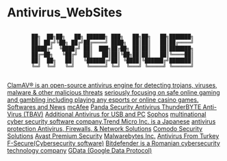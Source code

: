 # Antivirus_WebSites

```

		██╗  ██╗██╗   ██╗ ██████╗ ███╗   ██╗██╗   ██╗███████╗
		██║ ██╔╝╚██╗ ██╔╝██╔════╝ ████╗  ██║██║   ██║██╔════╝
		█████╔╝  ╚████╔╝ ██║  ███╗██╔██╗ ██║██║   ██║███████╗
		██╔═██╗   ╚██╔╝  ██║   ██║██║╚██╗██║██║   ██║╚════██║
		██║  ██╗   ██║   ╚██████╔╝██║ ╚████║╚██████╔╝███████║
		╚═╝  ╚═╝   ╚═╝    ╚═════╝ ╚═╝  ╚═══╝ ╚═════╝ ╚══════╝
								     
```
[ClamAV® is an open-source antivirus engine for detecting trojans, viruses, malware & other malicious threats](https://www.clamav.net/)
[ seriously focusing on safe online gaming and gambling including playing any esports or online casino games.](https://www.drsolomon.com/)
[Softwares and News](https://antivirus.com/)
[mcAfee](https://www.mcafee.com/)
[Panda Security Antivirus ](https://www.pandasecurity.com)
[ThunderBYTE Anti-Virus (TBAV)](https://www.thunderbyte.ch/)
[Additional Antivirus for USB and PC](https://smadav.net/?lang=en)
[Sophos](www.sophos.com/ttps://smadav.net/?lang=en)
[multinational cyber security software company,Trend Micro Inc. is a Japanese](https://www.trendmicro.com)
[antivirus protection ](https://www.norman.com/)
[Antivirus, Firewalls, & Network Solutions](https://nha.com/)
[Comodo Security Solutions](https://www.comodo.com/)
[Avast Premium Security](https://www.avast.com)
[Malwarebytes Inc.](https://www.malwarebytes.com)
[Antivirus From Turkey](https://www.chomar.com.t)
[F-Secure(Cybersecurity software)](https://www.f-secure.com)
[Bitdefender is a Romanian cybersecurity technology company](https://www.bitdefender.com)
[GData (Google Data Protocol)](https://www.gdatasoftware.com/)
